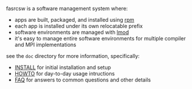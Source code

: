 fasrcsw is a software management system where:

* apps are built, packaged, and installed using [rpm](http://www.rpm.org/)
* each app is installed under its own relocatable prefix
* software environments are managed with [lmod](http://www.tacc.utexas.edu/tacc-projects/lmod)
* it's easy to manage entire software environments for multiple compiler and MPI implementations

see the `doc` directory for more information, specifically:

* [INSTALL](doc/INSTALL.md) for initial installation and setup
* [HOWTO](doc/HOWTO.md) for day-to-day usage intructions
* [FAQ](doc/FAQ.md) for answers to common questions and other details

